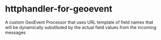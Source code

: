 # httphandler-for-geoevent
A custom GeoEvent Processor that uses URL template of field names that will be dynamically substituted by the actual field values from the incoming messages
